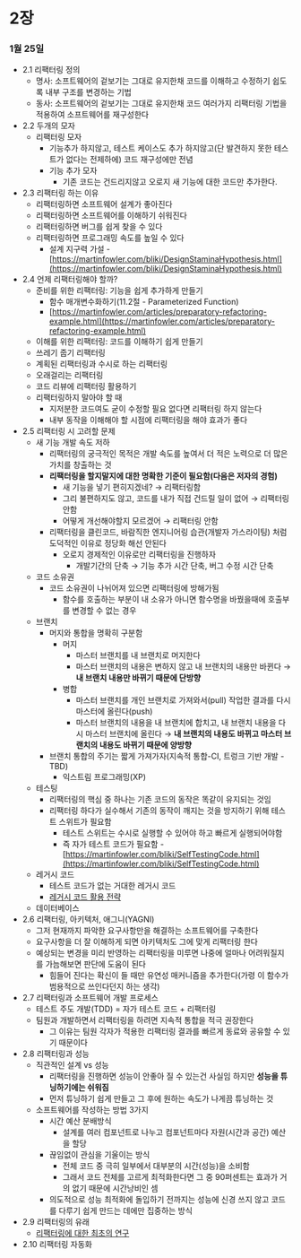 # 2장

### 1월 25일

* 2.1 리팩터링 정의
  * 명사: 소프트웨어의 겉보기는 그대로 유지한채 코드를 이해하고 수정하기 쉽도록 내부 구조를 변경하는 기법
  * 동사: 소프트웨어의 겉보기는 그대로 유지한채 코드 여러가지 리팩터링 기법을 적용하여 소프트웨어를 재구성한다
* 2.2 두개의 모자
  * 리팩터링 모자
    * 기능추가 하지않고, 테스트 케이스도 추가 하지않고(단 발견하지 못한 테스트가 없다는 전제하에) 코드 재구성에만 전념
    * 기능 추가 모자
      * 기존 코드는 건드리지않고 오로지 새 기능에 대한 코드만 추가한다.
* 2.3 리팩터링 하는 이유
  * 리팩터링하면 소프트웨어 설계가 좋아진다
  * 리팩터링하면 소프트웨어를 이해하기 쉬워진다
  * 리팩터링하면 버그를 쉽게 찾을 수 있다
  * 리팩터링하면 프로그래밍 속도를 높일 수 있다
    * 설계 지구력 가설 - [https://martinfowler.com/bliki/DesignStaminaHypothesis.html](https://martinfowler.com/bliki/DesignStaminaHypothesis.html)
* 2.4 언제 리팩터링해야 할까?
  * 준비를 위한 리팩터링: 기능을 쉽게 추가하게 만들기
    * 함수 매개변수화하기(11.2절 - Parameterized Function)
    * [https://martinfowler.com/articles/preparatory-refactoring-example.html](https://martinfowler.com/articles/preparatory-refactoring-example.html)
  * 이해를 위한 리팩터링: 코드를 이해하기 쉽게 만들기
  * 쓰레기 줍기 리팩터링
  * 계획된 리팩터링과 수시로 하는 리팩터링
  * 오래걸리는 리팩터링
  * 코드 리뷰에 리팩터링 활용하기
  * 리팩터링하지 말아야 할 때
    * 지저분한 코드여도 굳이 수정할 필요 없다면 리팩터링 하지 않는다
    * 내부 동작을 이해해야 할 시점에 리팩터링을 해야 효과가 좋다
* 2.5 리팩터링 시 고려할 문제
  * 새 기능 개발 속도 저하
    * 리팩터링의 궁극적인 목적은 개발 속도를 높여서 더 적은 노력으로 더 많은 가치를 창출하는 것
    * **리팩터링을 할지말지에 대한 명확한 기준이 필요함(다음은 저자의 경험)**
      * 새 기능을 넣기 편히지겠네? → 리팩터링함
      * 그리 불편하지도 않고, 코드를 내가 직접 건드릴 일이 없어 → 리팩터링 안함
      * 어떻게 개선해야할지 모르겠어 → 리팩터링 안함
    * 리팩터링을 클린코드, 바람직한 엔지니어링 습관(개발자 가스라이팅) 처럼 도덕적인 이유로 정당화 해선 안된다
      * 오로지 경제적인 이유로만 리팩터링을 진행하자
        * 개발기간의 단축 → 기능 추가 시간 단축, 버그 수정 시간 단축
  * 코드 소유권
    * 코드 소유권이 나뉘어져 있으면 리팩터링에 방해가됨
      * 함수를 호출하는 부분이 내 소유가 아니면 함수명을 바꿨을때에 호출부를 변경할 수 없는 경우
  * 브랜치
    * 머지와 통합을 명확히 구분함
      * 머지
        * 마스터 브랜치를 내 브랜치로 머지한다
        * 마스터 브랜치의 내용은 변하지 않고 내 브랜치의 내용만 바뀐다 → **내 브랜치 내용만 바뀌기 때문에 단방향**
      * 병합
        * 마스터 브랜치를 개인 브랜치로 가져와서(pull) 작업한 결과를 다시 마스터에 올린다(push)
        * 마스터 브랜치의 내용을 내 브랜치에 합치고, 내 브랜치 내용을 다시 마스터 브랜치에 올린다 → **내 브랜치의 내용도 바뀌고 마스터 브랜치의 내용도 바뀌기 때문에 양방향**
    * 브랜치 통합의 주기는 짧게 가져가자(지속적 통합-CI, 트렁크 기반 개발 - TBD)
      * 익스트림 프로그래밍(XP)
  * 테스팅
    * 리팩터링의 핵심 중 하나는 기존 코드의 동작은 똑같이 유지되는 것임
    * 리팩터링 하다가 실수해서 기존의 동작이 깨지는 것을 방지하기 위해 테스트 스위트가 필요함
      * 테스트 스위트는 수시로 실행할 수 있어야 하고 빠르게 실행되어야함
      * 즉 자가 테스트 코드가 필요함 - [https://martinfowler.com/bliki/SelfTestingCode.html](https://martinfowler.com/bliki/SelfTestingCode.html)
  * 레거시 코드
    * 테스트 코드가 없는 거대한 레거시 코드
    * [레거시 코드 활용 전략](https://product.kyobobook.co.kr/detail/S000001804724)
  * 데이터베이스
* 2.6 리팩터링, 아키텍처, 애그니(YAGNI)
  * 그저 현재까지 파악한 요구사항만을 해결하는 소프트웨어를 구축한다
  * 요구사항을 더 잘 이해하게 되면 아키텍처도 그에 맞게 리팩터링 한다
  * 예상되는 변경을 미리 반영하는 리팩터링을 미루면 나중에 얼마나 어려워질지를 가늠해보면 판단에 도움이 된다
    * 힘들어 진다는 확신이 들 때만 유연성 매커니즘을 추가한다(가령 이 함수가 범용적으로 쓰인다던지 하는 생각)
* 2.7 리팩터링과 소프트웨어 개발 프로세스
  * 테스트 주도 개발(TDD) = 자가 테스트 코드 + 리팩터링
  * 팀원과 개발하면서 리팩터링을 하려면 지속적 통합을 적극 권장한다
    * 그 이유는 팀원 각자가 적용한 리팩터링 결과를 빠르게 동료와 공유할 수 있기 때문이다
* 2.8 리팩터링과 성능
  * 직관적인 설계 vs 성능
    * 리팩터링을 진행하면 성능이 안좋아 질 수 있는건 사실임 하지만 **성능을 튜닝하기에는 쉬워짐**
    * 먼저 튜닝하기 쉽게 만들고 그 후에 원하는 속도가 나게끔 튜닝하는 것
  * 소프트웨어를 작성하는 방법 3가지
    * 시간 예산 분배방식
      * 설계를 여러 컴포넌트로 나누고 컴포넌트마다 자원(시간과 공간) 예산을 할당
    * 끊임없이 관심을 기울이는 방식
      * 전체 코드 중 극히 일부에서 대부분의 시간(성능)을 소비함
      * 그래서 코드 전체를 고르게 최적화한다면 그 중 90퍼센트는 효과가 거의 없기 때문에 시간낭비인 셈
    * 의도적으로 성능 최적화에 돌입하기 전까지는 성능에 신경 쓰지 않고 코드를 다루기 쉽게 만드는 데에만 집중하는 방식
* 2.9 리팩터링의 유래
  * [리팩터링에 대한 최초의 연구](http://www.laputan.org/pub/papers/opdyke-thesis.pdf)
* 2.10 리팩터링 자동화
